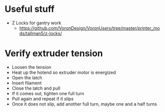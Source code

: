 # Useful stuff
- Z Locks for gantry work
  - https://github.com/VoronDesign/VoronUsers/tree/master/printer_mods/tallman5/z-locks/

# Verify extruder tension

- Loosen the tension
- Heat up the hotend so extruder motor is energized
- Open the latch
- Insert filament
- Close the latch and pull
- If it comes out, tighten one full turn
- Pull again and repeat if it slips
- Once it does not slip, add another full turn, maybe one and a half turns
